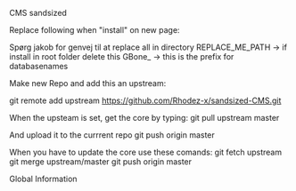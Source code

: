 CMS sandsized

Replace following when "install" on new page: 

Spørg jakob for genvej til at replace all in directory
REPLACE_ME_PATH -> if install in root folder delete this
GBone_ -> this is the prefix for databasenames

Make new Repo and add this an upstream: 

git remote add upstream https://github.com/Rhodez-x/sandsized-CMS.git

When the upsteam is set, get the core by typing: 
git pull upstream master

And upload it to the currrent repo
git push origin master

When you have to update the core use these comands: 
git fetch upstream
git merge upstream/master
git push origin master

Global Information 

